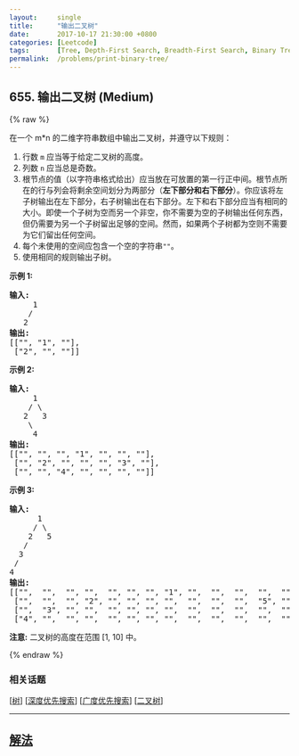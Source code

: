 ```yaml
---
layout:     single
title:      "输出二叉树"
date:       2017-10-17 21:30:00 +0800
categories: [Leetcode]
tags:       [Tree, Depth-First Search, Breadth-First Search, Binary Tree]
permalink:  /problems/print-binary-tree/
---
```


## 655. 输出二叉树 (Medium)

{% raw %}

<p>在一个 m*n 的二维字符串数组中输出二叉树，并遵守以下规则：</p>

<ol>
	<li>行数&nbsp;<code>m</code>&nbsp;应当等于给定二叉树的高度。</li>
	<li>列数&nbsp;<code>n</code>&nbsp;应当总是奇数。</li>
	<li>根节点的值（以字符串格式给出）应当放在可放置的第一行正中间。根节点所在的行与列会将剩余空间划分为两部分（<strong>左下部分和右下部分</strong>）。你应该将左子树输出在左下部分，右子树输出在右下部分。左下和右下部分应当有相同的大小。即使一个子树为空而另一个非空，你不需要为空的子树输出任何东西，但仍需要为另一个子树留出足够的空间。然而，如果两个子树都为空则不需要为它们留出任何空间。</li>
	<li>每个未使用的空间应包含一个空的字符串<code>&quot;&quot;</code>。</li>
	<li>使用相同的规则输出子树。</li>
</ol>

<p><strong>示例 1:</strong></p>

<pre>
<strong>输入:</strong>
     1
    /
   2
<strong>输出:</strong>
[[&quot;&quot;, &quot;1&quot;, &quot;&quot;],
 [&quot;2&quot;, &quot;&quot;, &quot;&quot;]]
</pre>

<p><strong>示例 2:</strong></p>

<pre>
<strong>输入:</strong>
     1
    / \
   2   3
    \
     4
<strong>输出:</strong>
[[&quot;&quot;, &quot;&quot;, &quot;&quot;, &quot;1&quot;, &quot;&quot;, &quot;&quot;, &quot;&quot;],
 [&quot;&quot;, &quot;2&quot;, &quot;&quot;, &quot;&quot;, &quot;&quot;, &quot;3&quot;, &quot;&quot;],
 [&quot;&quot;, &quot;&quot;, &quot;4&quot;, &quot;&quot;, &quot;&quot;, &quot;&quot;, &quot;&quot;]]
</pre>

<p><strong>示例 3:</strong></p>

<pre>
<strong>输入:</strong>
      1
     / \
    2   5
   / 
  3 
 / 
4 
<strong>输出:</strong>
[[&quot;&quot;,  &quot;&quot;,  &quot;&quot;, &quot;&quot;,  &quot;&quot;, &quot;&quot;, &quot;&quot;, &quot;1&quot;, &quot;&quot;,  &quot;&quot;,  &quot;&quot;,  &quot;&quot;,  &quot;&quot;, &quot;&quot;, &quot;&quot;]
 [&quot;&quot;,  &quot;&quot;,  &quot;&quot;, &quot;2&quot;, &quot;&quot;, &quot;&quot;, &quot;&quot;, &quot;&quot;,  &quot;&quot;,  &quot;&quot;,  &quot;&quot;,  &quot;5&quot;, &quot;&quot;, &quot;&quot;, &quot;&quot;]
 [&quot;&quot;,  &quot;3&quot;, &quot;&quot;, &quot;&quot;,  &quot;&quot;, &quot;&quot;, &quot;&quot;, &quot;&quot;,  &quot;&quot;,  &quot;&quot;,  &quot;&quot;,  &quot;&quot;,  &quot;&quot;, &quot;&quot;, &quot;&quot;]
 [&quot;4&quot;, &quot;&quot;,  &quot;&quot;, &quot;&quot;,  &quot;&quot;, &quot;&quot;, &quot;&quot;, &quot;&quot;,  &quot;&quot;,  &quot;&quot;,  &quot;&quot;,  &quot;&quot;,  &quot;&quot;, &quot;&quot;, &quot;&quot;]]
</pre>

<p><strong>注意:</strong> 二叉树的高度在范围 [1, 10] 中。</p>

{% endraw %}

### 相关话题
  [[树](https://github.com/openset/leetcode/tree/master/tag/tree/README.md)]
  [[深度优先搜索](https://github.com/openset/leetcode/tree/master/tag/depth-first-search/README.md)]
  [[广度优先搜索](https://github.com/openset/leetcode/tree/master/tag/breadth-first-search/README.md)]
  [[二叉树](https://github.com/openset/leetcode/tree/master/tag/binary-tree/README.md)]

---

## [解法](https://github.com/openset/leetcode/tree/master/problems/print-binary-tree)
